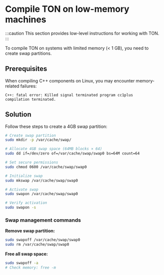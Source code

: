 # Compile TON on low-memory machines

:::caution
This section provides low-level instructions for working with TON.
:::

To compile TON on systems with limited memory (< 1 GB), you need to create swap partitions.

## Prerequisites

When compiling C++ components on Linux, you may encounter memory-related failures:

```
C++: fatal error: Killed signal terminated program cc1plus
compilation terminated.
```

## Solution

Follow these steps to create a 4GB swap partition:

```bash
# Create swap partition
sudo mkdir -p /var/cache/swap/

# Allocate 4GB swap space (64MB blocks × 64)
sudo dd if=/dev/zero of=/var/cache/swap/swap0 bs=64M count=64

# Set secure permissions
sudo chmod 0600 /var/cache/swap/swap0

# Initialize swap
sudo mkswap /var/cache/swap/swap0

# Activate swap
sudo swapon /var/cache/swap/swap0

# Verify activation
sudo swapon -s
```

### Swap management commands

**Remove swap partition:**

```bash
sudo swapoff /var/cache/swap/swap0
sudo rm /var/cache/swap/swap0
```

**Free all swap space:**

```bash
sudo swapoff -a
# Check memory: free -m
```
